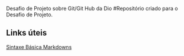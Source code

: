 Desafio de Projeto sobre Git/Git Hub da Dio
#Repositório criado para o Desafio de Projeto. 

## Links úteis 
[Sintaxe Básica Markdowns](https://www.markdownguide.org/basic-syntax/)
